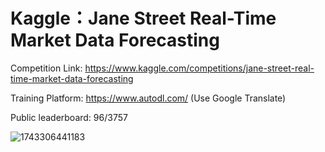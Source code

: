 # Kaggle：Jane Street Real-Time Market Data Forecasting
Competition Link: https://www.kaggle.com/competitions/jane-street-real-time-market-data-forecasting

Training Platform: https://www.autodl.com/ (Use Google Translate)

Public leaderboard: 
96/3757

![1743306441183](https://github.com/user-attachments/assets/d1675274-7c31-412c-8efc-23512c6003be)

